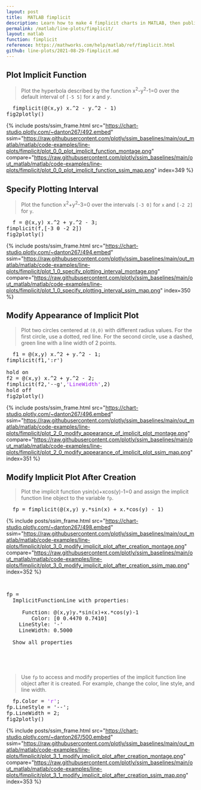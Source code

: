 ```yaml
---
layout: post
title:  MATLAB fimplicit
description: Learn how to make 4 fimplicit charts in MATLAB, then publish them to the Web with Plotly.
permalink: /matlab/line-plots/fimplicit/
layout: matlab
function: fimplicit
reference: https://mathworks.com/help/matlab/ref/fimplicit.html
github: line-plots/2021-08-29-fimplicit.md
---
```


## Plot Implicit Function

> Plot the hyperbola described by the function x<sup>2</sup>-y<sup>2</sup>-1=0 over the default interval of `[-5 5]` for *x* and *y*.

<pre class="mcode">
  fimplicit(@(x,y) x.^2 - y.^2 - 1)
fig2plotly()
</pre>

{% include posts/ssim_frame.html 
  src="https://chart-studio.plotly.com/~danton267/492.embed" 
  ssim="https://raw.githubusercontent.com/plotly/ssim_baselines/main/out_matlab/matlab/code-examples/line-plots/fimplicit/plot_0_0_plot_implicit_function_montage.png" 
  compare="https://raw.githubusercontent.com/plotly/ssim_baselines/main/out_matlab/matlab/code-examples/line-plots/fimplicit/plot_0_0_plot_implicit_function_ssim_map.png" 
  index=349
%}



<!--------------------- EXAMPLE BREAK ------------------------->

## Specify Plotting Interval

> Plot the function x<sup>2</sup>+y<sup>2</sup>-3=0 over the intervals `[-3 0]` for `x` and `[-2 2]` for `y`.

<pre class="mcode">
  f = @(x,y) x.^2 + y.^2 - 3;
fimplicit(f,[-3 0 -2 2])
fig2plotly()
</pre>

{% include posts/ssim_frame.html 
  src="https://chart-studio.plotly.com/~danton267/494.embed" 
  ssim="https://raw.githubusercontent.com/plotly/ssim_baselines/main/out_matlab/matlab/code-examples/line-plots/fimplicit/plot_1_0_specify_plotting_interval_montage.png" 
  compare="https://raw.githubusercontent.com/plotly/ssim_baselines/main/out_matlab/matlab/code-examples/line-plots/fimplicit/plot_1_0_specify_plotting_interval_ssim_map.png" 
  index=350
%}



<!--------------------- EXAMPLE BREAK ------------------------->

## Modify Appearance of Implicit Plot

> Plot two circles centered at `(0,0)` with different radius values. For the first circle, use a dotted, red line. For the second circle, use a dashed, green line with a line width of 2 points.

<pre class="mcode">
  f1 = @(x,y) x.^2 + y.^2 - 1;
fimplicit(f1,':r')

hold on
f2 = @(x,y) x.^2 + y.^2 - 2;
fimplicit(f2,'--g',<span style='color:#A020F0'>'LineWidth'</span>,2)
hold off
fig2plotly()
</pre>

{% include posts/ssim_frame.html 
  src="https://chart-studio.plotly.com/~danton267/496.embed" 
  ssim="https://raw.githubusercontent.com/plotly/ssim_baselines/main/out_matlab/matlab/code-examples/line-plots/fimplicit/plot_2_0_modify_appearance_of_implicit_plot_montage.png" 
  compare="https://raw.githubusercontent.com/plotly/ssim_baselines/main/out_matlab/matlab/code-examples/line-plots/fimplicit/plot_2_0_modify_appearance_of_implicit_plot_ssim_map.png" 
  index=351
%}



<!--------------------- EXAMPLE BREAK ------------------------->

## Modify Implicit Plot After Creation

> Plot the implicit function ysin(x)+xcos(y)-1=0 and assign the implicit function line object to the variable `fp`.

<pre>
  fp = fimplicit(@(x,y) y.*sin(x) + x.*cos(y) - 1)
</pre>

{% include posts/ssim_frame.html 
  src="https://chart-studio.plotly.com/~danton267/498.embed" 
  ssim="https://raw.githubusercontent.com/plotly/ssim_baselines/main/out_matlab/matlab/code-examples/line-plots/fimplicit/plot_3_0_modify_implicit_plot_after_creation_montage.png" 
  compare="https://raw.githubusercontent.com/plotly/ssim_baselines/main/out_matlab/matlab/code-examples/line-plots/fimplicit/plot_3_0_modify_implicit_plot_after_creation_ssim_map.png" 
  index=352
%}

<pre>
  <div class="codeoutput"><pre>fp = 
  ImplicitFunctionLine with properties:

     Function: @(x,y)y.*sin(x)+x.*cos(y)-1
        Color: [0 0.4470 0.7410]
    LineStyle: '-'
    LineWidth: 0.5000

  Show all properties

</pre></div>
</pre>

> Use `fp` to access and modify properties of the implicit function line object after it is created. For example, change the color, line style, and line width.

<pre class="mcode">
  fp.Color = <span style='color:#A020F0'>'r'</span>;
fp.LineStyle = '--';
fp.LineWidth = 2;
fig2plotly()
</pre>

{% include posts/ssim_frame.html 
  src="https://chart-studio.plotly.com/~danton267/500.embed" 
  ssim="https://raw.githubusercontent.com/plotly/ssim_baselines/main/out_matlab/matlab/code-examples/line-plots/fimplicit/plot_3_1_modify_implicit_plot_after_creation_montage.png" 
  compare="https://raw.githubusercontent.com/plotly/ssim_baselines/main/out_matlab/matlab/code-examples/line-plots/fimplicit/plot_3_1_modify_implicit_plot_after_creation_ssim_map.png" 
  index=353
%}



<!--------------------- EXAMPLE BREAK ------------------------->

